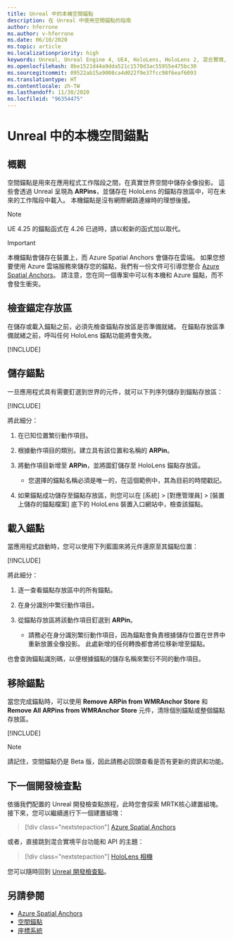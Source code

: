 ```yaml
---
title: Unreal 中的本機空間錨點
description: 在 Unreal 中使用空間錨點的指南
author: hferrone
ms.author: v-hferrone
ms.date: 06/10/2020
ms.topic: article
ms.localizationpriority: high
keywords: Unreal, Unreal Engine 4, UE4, HoloLens, HoloLens 2, 混合實境, 開發, 功能, 文件, 指南, 全像投影, 空間錨點, 混合實境頭戴式裝置, windows 混合實境頭戴式裝置, 虛擬實境頭戴式裝置
ms.openlocfilehash: 8be1521d44a9dda521c1570d3ac55955e475bc30
ms.sourcegitcommit: 09522ab15a9008ca4d022f9e37fcc98f6eaf6093
ms.translationtype: HT
ms.contentlocale: zh-TW
ms.lasthandoff: 11/30/2020
ms.locfileid: "96354475"
---
```

# <a name="local-spatial-anchors-in-unreal"></a>Unreal 中的本機空間錨點

## <a name="overview"></a>概觀

空間錨點是用來在應用程式工作階段之間，在真實世界空間中儲存全像投影。 這些會透過 Unreal 呈現為 **ARPins**，並儲存在 HoloLens 的錨點存放區中，可在未來的工作階段中載入。 本機錨點是沒有網際網路連線時的理想後援。

> [!NOTE]
> UE 4.25 的錨點函式在 4.26 已過時，請以較新的函式加以取代。 

> [!IMPORTANT]
> 本機錨點會儲存在裝置上，而 Azure Spatial Anchors 會儲存在雲端。 如果您想要使用 Azure 雲端服務來儲存您的錨點，我們有一份文件可引導您整合 [Azure Spatial Anchors](unreal-azure-spatial-anchors.md)。 請注意，您在同一個專案中可以有本機和 Azure 錨點，而不會發生衝突。

## <a name="checking-the-anchor-store"></a>檢查錨定存放區

在儲存或載入錨點之前，必須先檢查錨點存放區是否準備就緒。  在錨點存放區準備就緒之前，呼叫任何 HoloLens 錨點功能將會失敗。  

[!INCLUDE[](includes/tabs-sa-1.md)]

## <a name="saving-anchors"></a>儲存錨點

一旦應用程式具有需要釘選到世界的元件，就可以下列序列儲存到錨點存放區： 

[!INCLUDE[](includes/tabs-sa-2.md)]

將此細分：
1. 在已知位置繁衍動作項目。
2. 根據動作項目的類別，建立具有該位置和名稱的 **ARPin**。 
3. 將動作項目新增至 **ARPin**，並將圖釘儲存至 HoloLens 錨點存放區。  
    * 您選擇的錨點名稱必須是唯一的，在這個範例中，其為目前的時間戳記。 

4. 如果錨點成功儲存至錨點存放區，則您可以在 [系統] > [對應管理員] > [裝置上儲存的錨點檔案] 底下的 HoloLens 裝置入口網站中，檢查該錨點。 

## <a name="loading-anchors"></a>載入錨點

當應用程式啟動時，您可以使用下列藍圖來將元件還原至其錨點位置：

[!INCLUDE[](includes/tabs-sa-3.md)]

將此細分：
1. 逐一查看錨點存放區中的所有錨點。 
2. 在身分識別中繁衍動作項目。
3. 從錨點存放區將該動作項目釘選到 **ARPin**。  

    * 請務必在身分識別繁衍動作項目，因為錨點會負責根據儲存位置在世界中重新放置全像投影。 此處新增的任何轉換都會將位移新增至錨點。 

也會查詢錨點識別碼，以便根據錨點的儲存名稱來繁衍不同的動作項目。 

## <a name="removing-anchors"></a>移除錨點 

當您完成錨點時，可以使用 **Remove ARPin from WMRAnchor Store** 和 **Remove All ARPins from WMRAnchor Store** 元件，清除個別錨點或整個錨點存放區。

[!INCLUDE[](includes/tabs-sa-4.md)]

> [!NOTE]
> 請記住，空間錨點仍是 Beta 版，因此請務必回頭查看是否有更新的資訊和功能。

## <a name="next-development-checkpoint"></a>下一個開發檢查點

依循我們配置的 Unreal 開發檢查點旅程，此時您會探索 MRTK核心建置組塊。 接下來，您可以繼續進行下一個建置組塊： 

> [!div class="nextstepaction"]
> [Azure Spatial Anchors](unreal-azure-spatial-anchors.md)

或者，直接跳到混合實境平台功能和 API 的主題：

> [!div class="nextstepaction"]
> [HoloLens 相機](unreal-hololens-camera.md)

您可以隨時回到 [Unreal 開發檢查點](unreal-development-overview.md#2-core-building-blocks)。

## <a name="see-also"></a>另請參閱
* [Azure Spatial Anchors](unreal-azure-spatial-anchors.md)
* [空間錨點](../../design/spatial-anchors.md)
* [座標系統](../../design/coordinate-systems.md)
